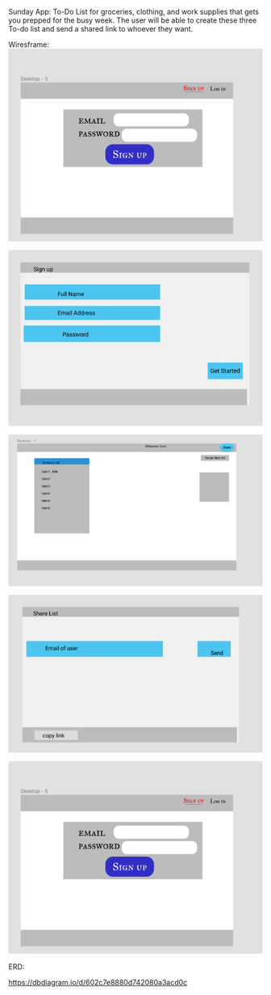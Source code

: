 Sunday App: To-Do List for groceries, clothing, and work supplies that gets you prepped for the busy week. The user will be able to create these three To-do list and send a shared link to whoever they want.

Wiresframe:
![login](./login.png)

![signup](./signuppage.png)

![homepage](./homepage.png)

![sharelink](./sharelinkpage.png)

![logout](./login.png)

ERD:

https://dbdiagram.io/d/602c7e8880d742080a3acd0c
